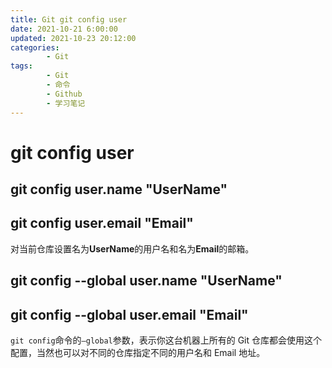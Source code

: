 ```yaml
---
title: Git git config user
date: 2021-10-21 6:00:00
updated: 2021-10-23 20:12:00
categories:
        - Git
tags:
        - Git
        - 命令
        - Github
        - 学习笔记
---
```

# git config user

## git config user.name "UserName" 

## git config user.email "Email"

对当前仓库设置名为**UserName**的用户名和名为**Email**的邮箱。

## git config --global user.name "UserName" 

## git config --global user.email "Email"

`git config`命令的`–global`参数，表示你这台机器上所有的 Git 仓库都会使用这个配置，当然也可以对不同的仓库指定不同的用户名和 Email 地址。